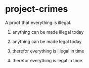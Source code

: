 # project-crimes
A proof that everything is illegal.

1. anything can be made
   illegal today

2. anything can be made
   legal today

3. therefor everything
   is illegal in time

4. therefor everything
   is legal in time.
